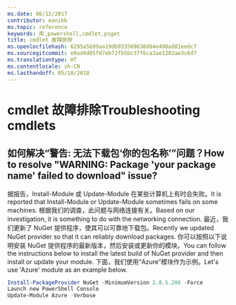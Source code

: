 ```yaml
---
ms.date: 06/12/2017
contributor: manikb
ms.topic: reference
keywords: 库,powershell,cmdlet,psget
title: cmdlet 故障排除
ms.openlocfilehash: 6295a5b99aa19db933569638d84e490ad81eedc7
ms.sourcegitcommit: e9ad4d85fd7eb72fb5bc37f6ca3ae1282ae3c6d7
ms.translationtype: HT
ms.contentlocale: zh-CN
ms.lasthandoff: 05/10/2018
---
```

# <a name="troubleshooting-cmdlets"></a><span data-ttu-id="3fae3-103">cmdlet 故障排除</span><span class="sxs-lookup"><span data-stu-id="3fae3-103">Troubleshooting cmdlets</span></span>

## <a name="how-to-resolve-warning-package-your-package-name-failed-to-download-issue"></a><span data-ttu-id="3fae3-104">如何解决“警告: 无法下载包‘你的包名称’”问题？</span><span class="sxs-lookup"><span data-stu-id="3fae3-104">How to resolve "WARNING: Package 'your package name' failed to download" issue?</span></span>

<span data-ttu-id="3fae3-105">据报告，Install-Module 或 Update-Module 在某些计算机上有时会失败。</span><span class="sxs-lookup"><span data-stu-id="3fae3-105">It is reported that Install-Module or Update-Module sometimes fails on some machines.</span></span>
<span data-ttu-id="3fae3-106">根据我们的调查，此问题与网络连接有关。</span><span class="sxs-lookup"><span data-stu-id="3fae3-106">Based on our investigation, it is something to do with the networking connection.</span></span>
<span data-ttu-id="3fae3-107">最近，我们更新了 NuGet 提供程序，使其可以可靠地下载包。</span><span class="sxs-lookup"><span data-stu-id="3fae3-107">Recently we updated NuGet provider so that it can reliably download packages.</span></span>
<span data-ttu-id="3fae3-108">你可以按照以下说明安装 NuGet 提供程序的最新版本，然后安装或更新你的模块。</span><span class="sxs-lookup"><span data-stu-id="3fae3-108">You can follow the instructions below to install the latest build of NuGet provider and then install or update your module.</span></span>
<span data-ttu-id="3fae3-109">下面，我们使用“Azure”模块作为示例。</span><span class="sxs-lookup"><span data-stu-id="3fae3-109">Let's use 'Azure' module as an example below.</span></span>

```powershell
Install-PackageProvider NuGet -MinimumVersion 2.8.5.206 -Force
Launch new PowerShell Console
Update-Module Azure -Verbose
```